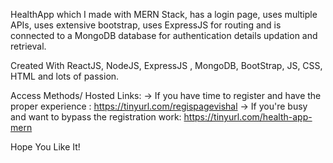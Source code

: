 HealthApp which I made with MERN Stack, has a login page, uses multiple APIs, uses extensive bootstrap,
uses ExpressJS for routing and is connected to a MongoDB database for authentication details updation and retrieval.

Created With ReactJS, NodeJS, ExpressJS , MongoDB, BootStrap, JS, CSS, HTML and lots of passion.

Access Methods/ Hosted Links:
-> If you have time to register and have the proper experience : https://tinyurl.com/regispagevishal
-> If you're busy and want to bypass the registration work: https://tinyurl.com/health-app-mern 

Hope You Like It!
